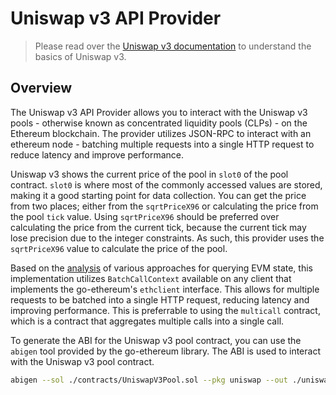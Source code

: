 # Uniswap v3 API Provider

> Please read over the [Uniswap v3 documentation](https://blog.uniswap.org/uniswap-v3-math-primer) to understand the basics of Uniswap v3.

## Overview

The Uniswap v3 API Provider allows you to interact with the Uniswap v3 pools - otherwise known as concentrated liquidity pools (CLPs) - on the Ethereum blockchain. The provider utilizes JSON-RPC to interact with an ethereum node - batching multiple requests into a single HTTP request to reduce latency and improve performance.

Uniswap v3 shows the current price of the pool in `slot0` of the pool contract. `slot0` is where most of the commonly accessed values are stored, making it a good starting point for data collection. You can get the price from two places; either from the `sqrtPriceX96` or calculating the price from the pool `tick` value. Using `sqrtPriceX96` should be preferred over calculating the price from the current tick, because the current tick may lose precision due to the integer constraints. As such, this provider uses the `sqrtPriceX96` value to calculate the price of the pool.

Based on the [analysis](https://docs.chainstack.com/docs/http-batch-request-vs-multicall-contract#performance-comparison) of various approaches for querying EVM state, this implementation utilizes `BatchCallContext` available on any client that implements the go-ethereum's `ethclient` interface. This allows for multiple requests to be batched into a single HTTP request, reducing latency and improving performance. This is preferrable to using the `multicall` contract, which is a contract that aggregates multiple calls into a single call.

To generate the ABI for the Uniswap v3 pool contract, you can use the `abigen` tool provided by the go-ethereum library. The ABI is used to interact with the Uniswap v3 pool contract.

```bash
abigen --sol ./contracts/UniswapV3Pool.sol --pkg uniswap --out ./uniswap_v3_pool.go
```
